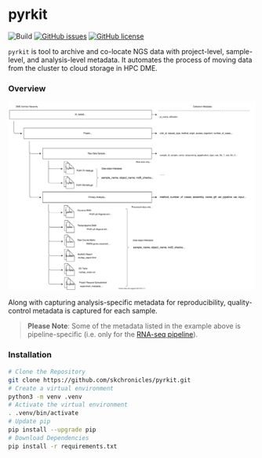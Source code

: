 # pyrkit

![Build](https://github.com/skchronicles/pyrkit/workflows/ci/badge.svg)  [![GitHub issues](https://img.shields.io/github/issues/skchronicles/pyrkit)](https://github.com/skchronicles/pyrkit/issues) [![GitHub license](https://img.shields.io/github/license/skchronicles/pyrkit)](https://github.com/skchronicles/pyrkit/blob/master/LICENSE)  

`pyrkit` is tool to archive and co-locate NGS data with project-level, sample-level, and analysis-level metadata. It automates the process of moving data from the cluster to cloud storage in HPC DME.

### Overview
![DME Heirarchy](./assets/DME_Upload_Hierarchy.svg)

Along with capturing analysis-specific metadata for reproducibility, quality-control metadata is captured for each sample.

> **Please Note**: Some of the metadata listed in the example above is pipeline-specific (i.e. only for the [RNA-seq pipeline](https://ccbr.github.io/pipeliner-docs/RNA-seq/Gene-and-isoform-expression-overview/)).

### Installation
```bash
# Clone the Repository
git clone https://github.com/skchronicles/pyrkit.git
# Create a virtual environment
python3 -m venv .venv
# Activate the virtual environment
. .venv/bin/activate
# Update pip
pip install --upgrade pip
# Download Dependencies
pip install -r requirements.txt
```

